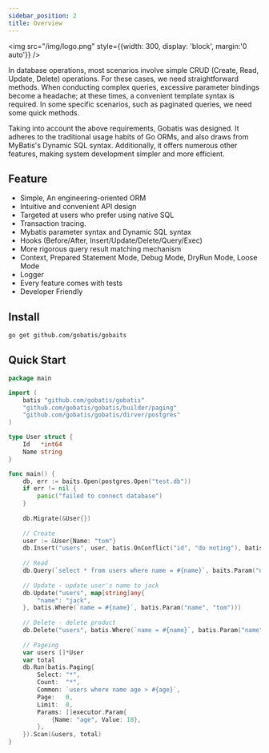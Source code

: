 ```yaml
---
sidebar_position: 2
title: Overview
---
```


<img src="/img/logo.png" style={{width: 300, display: 'block', margin:'0 auto'}} />

In database operations, most scenarios involve simple CRUD (Create, Read, Update, Delete) operations. For these cases,
we need straightforward methods. When conducting complex queries, excessive parameter bindings become a headache; at
these times, a convenient template syntax is required. In some specific scenarios, such as paginated queries, we need
some quick methods.

Taking into account the above requirements, Gobatis was designed. It adheres to the traditional usage habits of Go ORMs,
and also draws from MyBatis's Dynamic SQL syntax. Additionally, it offers numerous other features, making system
development simpler and more efficient.

## Feature

* Simple, An engineering-oriented ORM
* Intuitive and convenient API design
* Targeted at users who prefer using native SQL
* Transaction tracing.
* Mybatis parameter syntax and Dynamic SQL syntax
* Hooks (Before/After, Insert/Update/Delete/Query/Exec)
* More rigorous query result matching mechanism
* Context, Prepared Statement Mode, Debug Mode, DryRun Mode, Loose Mode
* Logger
* Every feature comes with tests
* Developer Friendly

## Install

```
go get github.com/gobatis/gobaits
```

## Quick Start

```go
package main

import (
	batis "github.com/gobatis/gobatis"
	"github.com/gobatis/gobatis/builder/paging"
	"github.com/gobatis/gobatis/dirver/postgres"
)

type User struct {
	Id   *int64
	Name string
}

func main() {
	db, err := baits.Open(postgres.Open("test.db"))
	if err != nil {
		panic("failed to connect database")
	}
	
	db.Migrate(&User{})
	
	// Create
	user := &User{Name: "tom"}
	db.Insert("users", user, batis.OnConflict("id", "do noting"), batis.Returning(`id`)).Scan(&user.Id)
	
	// Read
	db.Query(`select * from users where name = #{name}`, baits.Param("name", "tom")).Scan(user)
	
	// Update - update user's name to jack
	db.Update("users", map[string]any{
		"name": "jack",
	}, batis.Where(`name = #{name}`, batis.Param("name", "tom")))
	
	// Delete - delete product
	db.Delete("users", batis.Where(`name = #{name}`, batis.Param("name", "jack")))
	
	// Pageing
	var users []*User
	var total
	db.Run(batis.Paging{
		Select: "*",
		Count:  "*",
		Common: `users where name age > #{age}`,
		Page:   0,
		Limit:  0,
		Params: []executor.Param{
			{Name: "age", Value: 18},
		},
	}).Scan(&users, total)
}

```